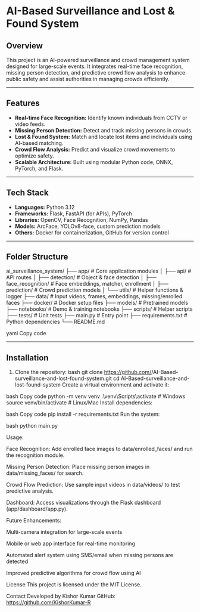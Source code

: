 # AI-Based Surveillance and Lost & Found System

## Overview
This project is an AI-powered surveillance and crowd management system designed for large-scale events. 
It integrates real-time face recognition, missing person detection, and predictive crowd flow analysis 
to enhance public safety and assist authorities in managing crowds efficiently.  

---

## Features
- **Real-time Face Recognition:** Identify known individuals from CCTV or video feeds.  
- **Missing Person Detection:** Detect and track missing persons in crowds.  
- **Lost & Found System:** Match and locate lost items and individuals using AI-based matching.  
- **Crowd Flow Analysis:** Predict and visualize crowd movements to optimize safety.  
- **Scalable Architecture:** Built using modular Python code, ONNX, PyTorch, and Flask.  

---

## Tech Stack
- **Languages:** Python 3.12  
- **Frameworks:** Flask, FastAPI (for APIs), PyTorch  
- **Libraries:** OpenCV, Face Recognition, NumPy, Pandas  
- **Models:** ArcFace, YOLOv8-face, custom prediction models  
- **Others:** Docker for containerization, GitHub for version control  

---

## Folder Structure
ai_surveillance_system/
├── app/ # Core application modules
│ ├── api/ # API routes
│ ├── detection/ # Object & face detection
│ ├── face_recognition/ # Face embeddings, matcher, enrollment
│ ├── prediction/ # Crowd prediction models
│ └── utils/ # Helper functions & logger
├── data/ # Input videos, frames, embeddings, missing/enrolled faces
├── docker/ # Docker setup files
├── models/ # Pretrained models
├── notebooks/ # Demo & training notebooks
├── scripts/ # Helper scripts
├── tests/ # Unit tests
├── main.py # Entry point
├── requirements.txt # Python dependencies
└── README.md

yaml
Copy code

---

## Installation
1. Clone the repository:
bash
git clone https://github.com/<your-username>/AI-Based-surveillance-and-lost-found-system.git
cd AI-Based-surveillance-and-lost-found-system
Create a virtual environment and activate it:

bash
Copy code
python -m venv venv
.\venv\Scripts\activate  # Windows
source venv/bin/activate # Linux/Mac
Install dependencies:

bash
Copy code
pip install -r requirements.txt
Run the system:

bash
python main.py

Usage:

Face Recognition: Add enrolled face images to data/enrolled_faces/ and run the recognition module.

Missing Person Detection: Place missing person images in data/missing_faces/ for search.

Crowd Flow Prediction: Use sample input videos in data/videos/ to test predictive analysis.

Dashboard: Access visualizations through the Flask dashboard (app/dashboard/app.py).

Future Enhancements:

Multi-camera integration for large-scale events

Mobile or web app interface for real-time monitoring

Automated alert system using SMS/email when missing persons are detected

Improved predictive algorithms for crowd flow using AI

License
This project is licensed under the MIT License.

Contact
Developed by Kishor Kumar
GitHub: https://github.com/KishorKumar-R

